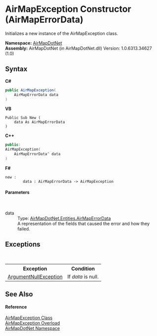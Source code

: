 # AirMapException Constructor (AirMapErrorData)
 

Initializes a new instance of the AirMapException class.

**Namespace:**&nbsp;<a href="N_AirMapDotNet">AirMapDotNet</a><br />**Assembly:**&nbsp;AirMapDotNet (in AirMapDotNet.dll) Version: 1.0.6313.34627 (1.0)

## Syntax

**C#**<br />
``` C#
public AirMapException(
	AirMapErrorData data
)
```

**VB**<br />
``` VB
Public Sub New ( 
	data As AirMapErrorData
)
```

**C++**<br />
``` C++
public:
AirMapException(
	AirMapErrorData^ data
)
```

**F#**<br />
``` F#
new : 
        data : AirMapErrorData -> AirMapException
```


#### Parameters
&nbsp;<dl><dt>data</dt><dd>Type: <a href="T_AirMapDotNet_Entities_AirMapErrorData">AirMapDotNet.Entities.AirMapErrorData</a><br />A representation of the fields that caused the error and how they failed.</dd></dl>

## Exceptions
&nbsp;<table><tr><th>Exception</th><th>Condition</th></tr><tr><td><a href="http://msdn2.microsoft.com/en-us/library/27426hcy" target="_blank">ArgumentNullException</a></td><td>If *data* is null.</td></tr></table>

## See Also


#### Reference
<a href="T_AirMapDotNet_AirMapException">AirMapException Class</a><br /><a href="Overload_AirMapDotNet_AirMapException__ctor">AirMapException Overload</a><br /><a href="N_AirMapDotNet">AirMapDotNet Namespace</a><br />